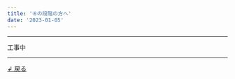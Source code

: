 ```yaml
---
title: '④の段階の方へ'
date: '2023-01-05'
---
```

***
工事中
***
[ ↲ 戻る ](https://01234567890.thebase.in/about)

